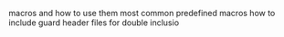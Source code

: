 macros and how to use them
most common predefined macros
how to include guard header files for double inclusio